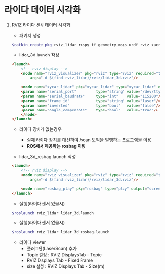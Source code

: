 # 라이다 데이터 시각화

1. RVIZ 라이다 센싱 데이터 시각화
    * 패키지 생성
    ``` bash
    $catkin_create_pkg rviz_lidar rospy tf geometry_msgs urdf rviz xacro
    ```
    
    * lidar_3d.launch 작성
    ```html
    <launch>
        <!-- rviz display -->
        <node name="rviz_visualizer" pkg="rviz" type="rviz" required="true" 
            args="-d $(find rviz_lidar)/rviz/lidar_3d.rviz"/>

        <node name="xycar_lidar" pkg="xycar_lidar" type="xycar_lidar" output="screen">
        <param name="serial_port"         type="string" value="/dev/ttyRPL"/>
        <param name="serial_baudrate"     type="int"    value="115200"/>
        <param name="frame_id"            type="string" value="laser"/>
        <param name="inverted"            type="bool"   value="false"/>
        <param name="angle_compensate"    type="bool"   value="true"/>
        </node>
    </launch>
    ```

    * 라이다 장치가 없는경우
        + 실제 라이다 장치를 대신하여 /scan 토픽을 발행하는 프로그램을 이용
        + <b>ROS에서 제공하는 rosbag 이용</b>

    * lidar_3d_rosbag.launch 작성
    ```html
    <launch>
        <!-- rviz display -->
        <node name="rviz_visualizer" pkg="rviz" type="rviz" required="true" 
            args="-d $(find rviz_lidar)/rviz/lidar_3d.rviz"/>

        <node name="rosbag_play" pkg="rosbag" type="play" output="screen" required="true" args="$(find rviz_lidar)/src/lidar_topic.bag"/>
    </launch>
    ```

    * 실행(라이다 센서 있을시)
    ```bash
    $roslaunch rviz_lidar lidar_3d.launch
    ```
    
    * 실행(라이다 센서 없을시)
    ```bash
    $roslaunch rviz_lidar lidar_3d_rosbag.launch
    ```

    * 라이다 viewer
        + 플러그인(LaserScan) 추가
        + Topic 설정 : RVIZ DisplaysTab - Topic
        + RVIZ Displays Tab - Fixed Frame
        + size 설정 : RVIZ Displays Tab - Size(m)
    